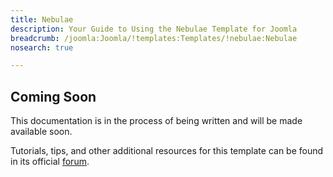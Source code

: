 ```yaml
---
title: Nebulae
description: Your Guide to Using the Nebulae Template for Joomla
breadcrumb: /joomla:Joomla/!templates:Templates/!nebulae:Nebulae
nosearch: true

---
```


Coming Soon
-----

This documentation is in the process of being written and will be made available soon. 

Tutorials, tips, and other additional resources for this template can be found in its official [forum][forum].

[forum]: http://www.rockettheme.com/forum/joomla-template-nebulae/